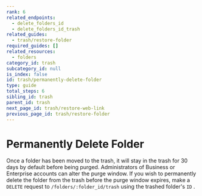 ```yaml
---
rank: 6
related_endpoints:
  - delete_folders_id
  - delete_folders_id_trash
related_guides:
  - trash/restore-folder
required_guides: []
related_resources:
  - folders
category_id: trash
subcategory_id: null
is_index: false
id: trash/permanently-delete-folder
type: guide
total_steps: 6
sibling_id: trash
parent_id: trash
next_page_id: trash/restore-web-link
previous_page_id: trash/restore-folder
---
```


# Permanently Delete Folder

Once a folder has been moved to the trash, it will stay in the trash for 30
days by default before being purged. Administrators of Business or
Enterprise accounts can alter the purge window. If you wish to permanently
delete the folder from the trash before the purge window expires, make a
`DELETE` request to `/folders/:folder_id/trash` using the trashed folder's `ID`
.

<Samples id='delete_folders_id_trash' >

</Samples>

